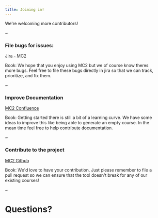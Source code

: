 ```yaml
---
title: Joining in!
---
```


We're welcoming more contributors!

~

### File bugs for issues:
[Jira - MC2](https://edument.atlassian.net/secure/RapidBoard.jspa?rapidView=36&projectKey=MC)

Book:
We hope that you enjoy using MC2 but we of course know theres more bugs.  Feel free to file these bugs
directly in jira so that we can track, prioritize, and fix them.

~

### Improve Documentation
[MC2 Confluence](https://edument.atlassian.net/wiki/display/EM/Emcee+Home)

Book:
Getting started there is still a bit of a learning curve.  We have some ideas to improve this like being
able to generate an empty course.  In the mean time feel free to help contribute documentation.

~

### Contribute to the project

[MC2 Github](https://github.com/edumentab/mc2)

Book:
We'd love to have your contribution.  Just please remember to file a pull request so we can ensure
that the tool doesn't break for any of our existing courses!

~

# Questions?